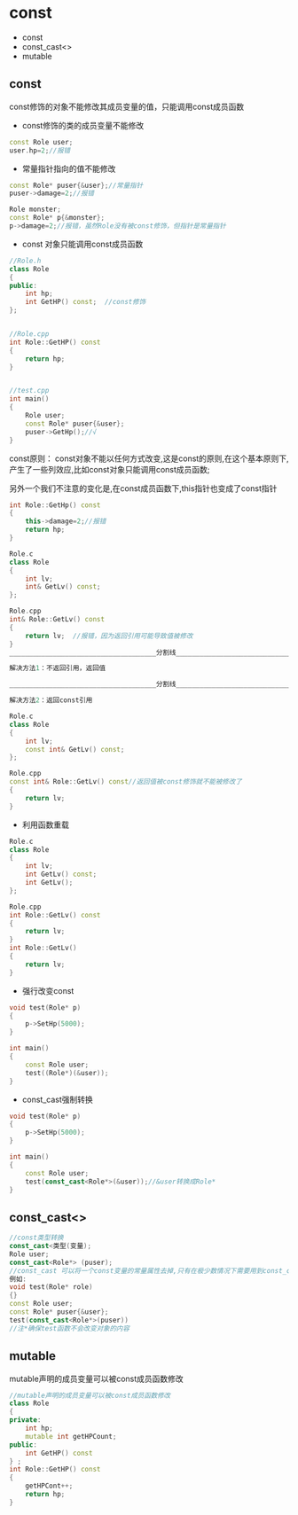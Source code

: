 # const
+ const
+ const_cast<>
+ mutable
  
## const
const修饰的对象不能修改其成员变量的值，只能调用const成员函数

+ const修饰的类的成员变量不能修改
```c++
const Role user;
user.hp=2;//报错
```
+ 常量指针指向的值不能修改
```c++
const Role* puser{&user};//常量指针
puser->damage=2;//报错

Role monster;
const Role* p{&monster};
p->damage=2;//报错，虽然Role没有被const修饰，但指针是常量指针
```
+ const 对象只能调用const成员函数
```c++
//Role.h
class Role
{
public:
	int hp;
	int GetHP() const;  //const修饰
};


//Role.cpp
int Role::GetHP() const
{
	return hp;
}


//test.cpp
int main()
{
	Role user;
    const Role* puser{&user};
    puser->GetHp();//√
}
```
const原则：
const对象不能以任何方式改变,这是const的原则,在这个基本原则下,产生了一些列效应,比如const对象只能调用const成员函数;

另外一个我们不注意的变化是,在const成员函数下,this指针也变成了const指针

```c++
int Role::GetHp() const
{
    this->damage=2;//报错
    return hp;
}
```
```c++
Role.c
class Role
{
	int lv;
	int& GetLv() const;
};

Role.cpp
int& Role::GetLv() const
{
    return lv;  //报错，因为返回引用可能导致值被修改
}
_____________________________________分割线________________________________________

解决方法1：不返回引用，返回值

_____________________________________分割线________________________________________

解决方法2：返回const引用

Role.c
class Role
{
	int lv;
	const int& GetLv() const;
};

Role.cpp
const int& Role::GetLv() const//返回值被const修饰就不能被修改了
{
    return lv;
}
```
+ 利用函数重载
```c++
Role.c
class Role
{
	int lv;
	int GetLv() const;
	int GetLv();
};

Role.cpp
int Role::GetLv() const
{
    return lv; 
}
int Role::GetLv()
{
    return lv;
}
```
+ 强行改变const
```c++
void test(Role* p)
{
    p->SetHp(5000);
}

int main()
{
    const Role user;
    test((Role*)(&user));
}
```
+ const_cast<type>强制转换
```c++
void test(Role* p)
{
    p->SetHp(5000);
}

int main()
{
    const Role user;
    test(const_cast<Role*>(&user));//&user转换成Role*
}
```

## const_cast<>
```c++
//const类型转换
const_cast<类型(变量);
Role user;
const_cast<Role*> (puser);
//const_cast 可以将一个const变量的常量属性去掉,只有在极少数情况下需要用到const_cast
例如:
void test(Role* role)
{}
const Role user;
const Role* puser{&user};
test(const_cast<Role*>(puser))
//注*确保test函数不会改变对象的内容
```
## mutable
mutable声明的成员变量可以被const成员函数修改
```c++
//mutable声明的成员变量可以被const成员函数修改
class Role
{
private:
	int hp;
	mutable int getHPCount;
public:
	int GetHP() const
} ;
int Role::GetHP() const
{
	getHPCont++;
    return hp;
}
```
